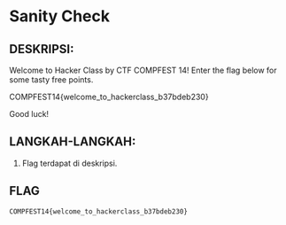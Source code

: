 # Sanity Check
## DESKRIPSI:
Welcome to Hacker Class by CTF COMPFEST 14! Enter the flag below for some tasty free points.

COMPFEST14{welcome_to_hackerclass_b37bdeb230}

Good luck!
## LANGKAH-LANGKAH:
1. Flag terdapat di deskripsi.

## FLAG

```
COMPFEST14{welcome_to_hackerclass_b37bdeb230}
```
